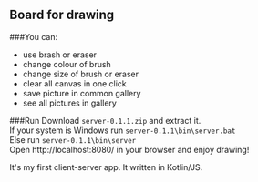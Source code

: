 ## Board for drawing
###You can:
* use brash or eraser
* change colour of brush
* change size of brush or eraser
* clear all canvas in one click
* save picture in common gallery
* see all pictures in gallery

###Run
Download <code>server-0.1.1.zip</code> and extract it. \
If your system is Windows run <code>server-0.1.1\bin\server.bat</code> \
Else run <code>server-0.1.1\bin\server</code> \
Open <link>http://localhost:8080/</link> in your browser and enjoy drawing!

It's my first client-server app. It written in Kotlin/JS.
